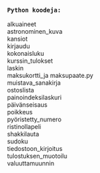 ### `Python koodeja:`
alkuaineet\
astronominen_kuva\
kansiot\
kirjaudu\
kokonaisluku\
kurssin_tulokset\
laskin\
maksukortti_ja maksupaate.py\
muistava_sanakirja\
ostoslista\
painoindeksilaskuri\
päivänseisaus\
poikkeus\
pyöristetty_numero\
ristinollapeli\
shakkilauta\
sudoku\
tiedostoon_kirjoitus\
tulostuksen_muotoilu\
valuuttamuunnin

